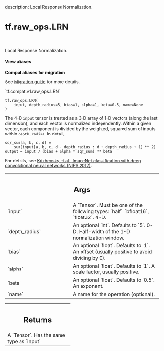 description: Local Response Normalization.

<div itemscope itemtype="http://developers.google.com/ReferenceObject">
<meta itemprop="name" content="tf.raw_ops.LRN" />
<meta itemprop="path" content="Stable" />
</div>

# tf.raw_ops.LRN

<!-- Insert buttons and diff -->

<table class="tfo-notebook-buttons tfo-api nocontent" align="left">

</table>



Local Response Normalization.

<section class="expandable">
  <h4 class="showalways">View aliases</h4>
  <p>
<b>Compat aliases for migration</b>
<p>See
<a href="https://www.tensorflow.org/guide/migrate">Migration guide</a> for
more details.</p>
<p>`tf.compat.v1.raw_ops.LRN`</p>
</p>
</section>

<pre class="devsite-click-to-copy prettyprint lang-py tfo-signature-link">
<code>tf.raw_ops.LRN(
    input, depth_radius=5, bias=1, alpha=1, beta=0.5, name=None
)
</code></pre>



<!-- Placeholder for "Used in" -->

The 4-D `input` tensor is treated as a 3-D array of 1-D vectors (along the last
dimension), and each vector is normalized independently.  Within a given vector,
each component is divided by the weighted, squared sum of inputs within
`depth_radius`.  In detail,

    sqr_sum[a, b, c, d] =
        sum(input[a, b, c, d - depth_radius : d + depth_radius + 1] ** 2)
    output = input / (bias + alpha * sqr_sum) ** beta

For details, see [Krizhevsky et al., ImageNet classification with deep
convolutional neural networks (NIPS 2012)](http://papers.nips.cc/paper/4824-imagenet-classification-with-deep-convolutional-neural-networks).

<!-- Tabular view -->
 <table class="responsive fixed orange">
<colgroup><col width="214px"><col></colgroup>
<tr><th colspan="2"><h2 class="add-link">Args</h2></th></tr>

<tr>
<td>
`input`
</td>
<td>
A `Tensor`. Must be one of the following types: `half`, `bfloat16`, `float32`.
4-D.
</td>
</tr><tr>
<td>
`depth_radius`
</td>
<td>
An optional `int`. Defaults to `5`.
0-D.  Half-width of the 1-D normalization window.
</td>
</tr><tr>
<td>
`bias`
</td>
<td>
An optional `float`. Defaults to `1`.
An offset (usually positive to avoid dividing by 0).
</td>
</tr><tr>
<td>
`alpha`
</td>
<td>
An optional `float`. Defaults to `1`.
A scale factor, usually positive.
</td>
</tr><tr>
<td>
`beta`
</td>
<td>
An optional `float`. Defaults to `0.5`. An exponent.
</td>
</tr><tr>
<td>
`name`
</td>
<td>
A name for the operation (optional).
</td>
</tr>
</table>



<!-- Tabular view -->
 <table class="responsive fixed orange">
<colgroup><col width="214px"><col></colgroup>
<tr><th colspan="2"><h2 class="add-link">Returns</h2></th></tr>
<tr class="alt">
<td colspan="2">
A `Tensor`. Has the same type as `input`.
</td>
</tr>

</table>

